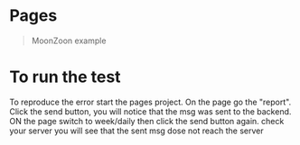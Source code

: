 # Pages
> MoonZoon example

# To run the test

To reproduce the error  start the pages project. On the page go the "report".
Click the send button, you will notice that the msg was sent to the backend.
ON the page switch to week/daily then  click the send button again. check your server you will see that the sent msg dose not reach the server 